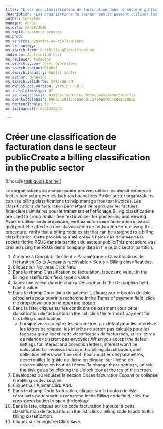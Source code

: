 ```yaml
--- 
title: "Créer une classification de facturation dans le secteur public"
description: "Les organisations du secteur public peuvent utiliser les classifications de facturation pour gérer les factures financières."
author: twheeloc
manager: AnnBe
ms.date: 08/29/2018
ms.topic: business-process
ms.prod: 
ms.service: dynamics-ax-applications
ms.technology: 
ms.search.form: CustBillingClassification
audience: Application User
ms.reviewer: twheeloc
ms.search.scope: Core, Operations
ms.search.region: Global
ms.search.industry: Public sector
ms.author: twheeloc
ms.search.validFrom: 2016-06-30
ms.dyn365.ops.version: Version 7.0.0
ms.translationtype: HT
ms.sourcegitcommit: 0312b8cfadd45f8e59225e9daba78b9e216cff51
ms.openlocfilehash: 09b075391f73c68e5311379babf0642dea8c0635
ms.contentlocale: fr-fr
ms.lasthandoff: 09/14/2018

---
```

# <a name="create-a-billing-classification-in-the-public-sector"></a><span data-ttu-id="86ecc-103">Créer une classification de facturation dans le secteur public</span><span class="sxs-lookup"><span data-stu-id="86ecc-103">Create a billing classification in the public sector</span></span>

[!include [task guide banner](../../includes/task-guide-banner.md)]

<span data-ttu-id="86ecc-104">Les organisations du secteur public peuvent utiliser les classifications de facturation pour gérer les factures financières.</span><span class="sxs-lookup"><span data-stu-id="86ecc-104">Public-sector organizations can use billing classifications to help manage free text invoices.</span></span> <span data-ttu-id="86ecc-105">Les classifications de facturation permettent de regrouper les factures financières similaires pour le traitement et l'affichage.</span><span class="sxs-lookup"><span data-stu-id="86ecc-105">Billing classifications are used to group similar free text invoices for processing and viewing.</span></span> <span data-ttu-id="86ecc-106">Avant d'utiliser cette procédure, vérifiez qu'un code facturation existe et qu'il peut être affecté à une classification de facturation.</span><span class="sxs-lookup"><span data-stu-id="86ecc-106">Before using this procedure, verify that a billing code exists that can be assigned to a billing classification.</span></span> <span data-ttu-id="86ecc-107">Cette procédure a été créée à l'aide des données de la société fictive PSUS dans la partition du secteur public.</span><span class="sxs-lookup"><span data-stu-id="86ecc-107">This procedure was created using the PSUS demo company data in the public sector partition.</span></span>

1. <span data-ttu-id="86ecc-108">Accédez à Comptabilité client > Paramétrage > Classifications de facturation.</span><span class="sxs-lookup"><span data-stu-id="86ecc-108">Go to Accounts receivable > Setup > Billing classifications.</span></span>
2. <span data-ttu-id="86ecc-109">Cliquez sur Nouveau.</span><span class="sxs-lookup"><span data-stu-id="86ecc-109">Click New.</span></span>
3. <span data-ttu-id="86ecc-110">Dans le champ Classification de facturation, tapez une valeur.</span><span class="sxs-lookup"><span data-stu-id="86ecc-110">In the Billing classification field, type a value.</span></span>
4. <span data-ttu-id="86ecc-111">Tapez une valeur dans le champ Description.</span><span class="sxs-lookup"><span data-stu-id="86ecc-111">In the Description field, type a value.</span></span>
5. <span data-ttu-id="86ecc-112">Dans le champ Conditions de paiement, cliquez sur le bouton de liste déroulante pour ouvrir la recherche.</span><span class="sxs-lookup"><span data-stu-id="86ecc-112">In the Terms of payment field, click the drop-down button to open the lookup.</span></span>
6. <span data-ttu-id="86ecc-113">Dans la liste, cliquez sur les conditions de paiement pour cette classification de facturation.</span><span class="sxs-lookup"><span data-stu-id="86ecc-113">In the list, click the terms of payment for this billing classification.</span></span>
    * <span data-ttu-id="86ecc-114">Lorsque vous acceptez les paramètres par défaut pour les intérêts et les lettres de relance, les intérêts ne seront pas calculés pour les factures qui utilisent cette classification de facturation, et les lettres de relance ne seront pas envoyées.</span><span class="sxs-lookup"><span data-stu-id="86ecc-114">When you accept the default settings for interest and collection letters, interest won't be calculated for invoices that use this billing classification, and collection letters won't be sent.</span></span> <span data-ttu-id="86ecc-115">Pour modifier ces paramètres, déverrouillez le guide de tâche en cliquant sur l'icône de déverrouillage en haut de l'écran.</span><span class="sxs-lookup"><span data-stu-id="86ecc-115">To change these settings, unlock the task guide by clicking the Unlock icon at the top of the screen.</span></span>  
7. <span data-ttu-id="86ecc-116">Développez ou réduisez la section Codes facturation.</span><span class="sxs-lookup"><span data-stu-id="86ecc-116">Expand or collapse the Billing codes section.</span></span>
8. <span data-ttu-id="86ecc-117">Cliquez sur Ajouter.</span><span class="sxs-lookup"><span data-stu-id="86ecc-117">Click Add.</span></span>
9. <span data-ttu-id="86ecc-118">Dans le champ Code facturation, cliquez sur le bouton de liste déroulante pour ouvrir la recherche.</span><span class="sxs-lookup"><span data-stu-id="86ecc-118">In the Billing code field, click the drop-down button to open the lookup.</span></span>
10. <span data-ttu-id="86ecc-119">Dans la liste, cliquez sur un code facturation à ajouter à cette classification de facturation.</span><span class="sxs-lookup"><span data-stu-id="86ecc-119">In the list, click a billing code to add to this billing classification.</span></span>
11. <span data-ttu-id="86ecc-120">Cliquez sur Enregistrer.</span><span class="sxs-lookup"><span data-stu-id="86ecc-120">Click Save.</span></span>


